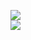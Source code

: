 [![](https://img.shields.io/badge/Made%20With-Github%20Spray-lightgrey.svg?style=for-the-badge&logo=github)](https://github.com/Annihil/github-spray#18029)  
[![](https://i.imgur.com/2DrTn0Z.gif)](https://github.com/Annihil/github-spray)